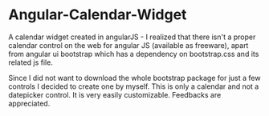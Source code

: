 # Angular-Calendar-Widget 
A calendar widget created in angularJS - 
I realized that there isn't a proper calendar control on the web for angular JS (available as freeware), apart from angular ui bootstrap
which has a dependency on bootstrap.css and its related js file. 

Since I did not want to download the whole bootstrap package for just a few controls I decided to create one by myself. This is only a calendar and not a datepicker control. It is very easily customizable. Feedbacks are appreciated.
